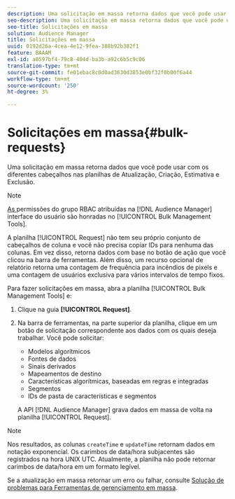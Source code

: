 ```yaml
---
description: Uma solicitação em massa retorna dados que você pode usar com os diferentes cabeçalhos nas planilhas de Atualização, Criação, Estimativa e Exclusão.
seo-description: Uma solicitação em massa retorna dados que você pode usar com os diferentes cabeçalhos nas planilhas de Atualização, Criação, Estimativa e Exclusão.
seo-title: Solicitações em massa
solution: Audience Manager
title: Solicitações em massa
uuid: 0192d26a-4cea-4e12-9fea-388b92b382f1
feature: BAAAM
exl-id: a0597bf4-79c8-404d-ba3b-a92c6b5c9c06
translation-type: tm+mt
source-git-commit: fe01ebac8c0d0ad3630d3853e0bf32f0b00f6a44
workflow-type: tm+mt
source-wordcount: '250'
ht-degree: 3%

---
```


# Solicitações em massa{#bulk-requests}

Uma solicitação em massa retorna dados que você pode usar com os diferentes cabeçalhos nas planilhas de Atualização, Criação, Estimativa e Exclusão.

<!-- 

t_bulk_requests.xml

 -->

>[!NOTE]
>
>[As ](../../features/administration/administration-overview.md) permissões do grupo RBAC atribuídas na  [!DNL Audience Manager] interface do usuário são honradas no  [!UICONTROL Bulk Management Tools].

A planilha [!UICONTROL Request] não tem seu próprio conjunto de cabeçalhos de coluna e você não precisa copiar IDs para nenhuma das colunas. Em vez disso, retorna dados com base no botão de ação que você clicou na barra de ferramentas. Além disso, um recurso opcional de relatório retorna uma contagem de frequência para incêndios de pixels e uma contagem de usuários exclusiva para vários intervalos de tempo fixos.

Para fazer solicitações em massa, abra a planilha [!UICONTROL Bulk Management Tools] e:

1. Clique na guia **[!UICONTROL Request]**.
2. Na barra de ferramentas, na parte superior da planilha, clique em um botão de solicitação correspondente aos dados com os quais deseja trabalhar. Você pode solicitar:

   * Modelos algorítmicos
   * Fontes de dados
   * Sinais derivados
   * Mapeamentos de destino
   * Características algorítmicas, baseadas em regras e integradas
   * Segmentos 
   * IDs de pasta de características e segmentos

   A API [!DNL Audience Manager] grava dados em massa de volta na planilha [!UICONTROL Request].

>[!NOTE]
>
>Nos resultados, as colunas `createTime` e `updateTime` retornam dados em notação exponencial. Os carimbos de data/hora subjacentes são registrados na hora UNIX UTC. Atualmente, a planilha não pode retornar carimbos de data/hora em um formato legível.

Se a atualização em massa retornar um erro ou falhar, consulte [Solução de problemas para Ferramentas de gerenciamento em massa](../../reference/bulk-management-tools/bulk-troubleshooting.md).
